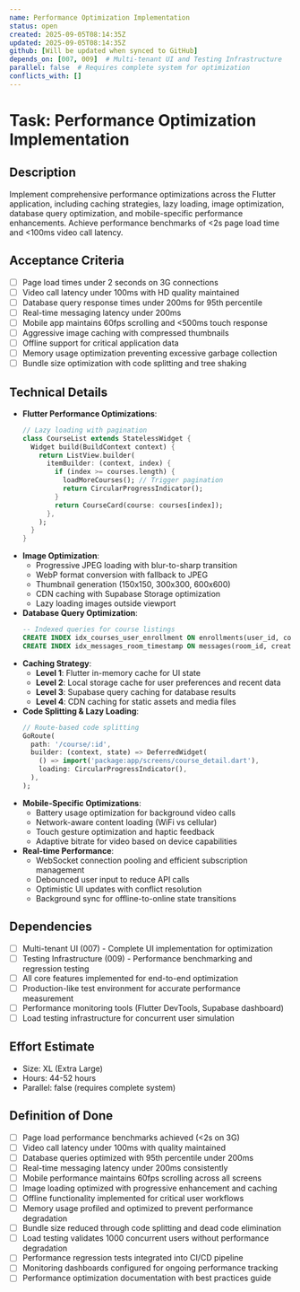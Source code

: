 ```yaml
---
name: Performance Optimization Implementation
status: open
created: 2025-09-05T08:14:35Z
updated: 2025-09-05T08:14:35Z
github: [Will be updated when synced to GitHub]
depends_on: [007, 009]  # Multi-tenant UI and Testing Infrastructure
parallel: false  # Requires complete system for optimization
conflicts_with: []
---
```


# Task: Performance Optimization Implementation

## Description
Implement comprehensive performance optimizations across the Flutter application, including caching strategies, lazy loading, image optimization, database query optimization, and mobile-specific performance enhancements. Achieve performance benchmarks of <2s page load time and <100ms video call latency.

## Acceptance Criteria
- [ ] Page load times under 2 seconds on 3G connections
- [ ] Video call latency under 100ms with HD quality maintained
- [ ] Database query response times under 200ms for 95th percentile
- [ ] Real-time messaging latency under 200ms
- [ ] Mobile app maintains 60fps scrolling and <500ms touch response
- [ ] Aggressive image caching with compressed thumbnails
- [ ] Offline support for critical application data
- [ ] Memory usage optimization preventing excessive garbage collection
- [ ] Bundle size optimization with code splitting and tree shaking

## Technical Details
- **Flutter Performance Optimizations**:
  ```dart
  // Lazy loading with pagination
  class CourseList extends StatelessWidget {
    Widget build(BuildContext context) {
      return ListView.builder(
        itemBuilder: (context, index) {
          if (index >= courses.length) {
            loadMoreCourses(); // Trigger pagination
            return CircularProgressIndicator();
          }
          return CourseCard(course: courses[index]);
        },
      );
    }
  }
  ```
- **Image Optimization**:
  - Progressive JPEG loading with blur-to-sharp transition
  - WebP format conversion with fallback to JPEG
  - Thumbnail generation (150x150, 300x300, 600x600)
  - CDN caching with Supabase Storage optimization
  - Lazy loading images outside viewport
- **Database Query Optimization**:
  ```sql
  -- Indexed queries for course listings
  CREATE INDEX idx_courses_user_enrollment ON enrollments(user_id, course_id, created_at);
  CREATE INDEX idx_messages_room_timestamp ON messages(room_id, created_at DESC);
  ```
- **Caching Strategy**:
  - **Level 1**: Flutter in-memory cache for UI state
  - **Level 2**: Local storage cache for user preferences and recent data
  - **Level 3**: Supabase query caching for database results
  - **Level 4**: CDN caching for static assets and media files
- **Code Splitting & Lazy Loading**:
  ```dart
  // Route-based code splitting
  GoRoute(
    path: '/course/:id',
    builder: (context, state) => DeferredWidget(
      () => import('package:app/screens/course_detail.dart'),
      loading: CircularProgressIndicator(),
    ),
  );
  ```
- **Mobile-Specific Optimizations**:
  - Battery usage optimization for background video calls
  - Network-aware content loading (WiFi vs cellular)
  - Touch gesture optimization and haptic feedback
  - Adaptive bitrate for video based on device capabilities
- **Real-time Performance**:
  - WebSocket connection pooling and efficient subscription management
  - Debounced user input to reduce API calls
  - Optimistic UI updates with conflict resolution
  - Background sync for offline-to-online state transitions

## Dependencies
- [ ] Multi-tenant UI (007) - Complete UI implementation for optimization
- [ ] Testing Infrastructure (009) - Performance benchmarking and regression testing
- [ ] All core features implemented for end-to-end optimization
- [ ] Production-like test environment for accurate performance measurement
- [ ] Performance monitoring tools (Flutter DevTools, Supabase dashboard)
- [ ] Load testing infrastructure for concurrent user simulation

## Effort Estimate
- Size: XL (Extra Large)
- Hours: 44-52 hours
- Parallel: false (requires complete system)

## Definition of Done
- [ ] Page load performance benchmarks achieved (<2s on 3G)
- [ ] Video call latency under 100ms with quality maintained
- [ ] Database queries optimized with 95th percentile under 200ms
- [ ] Real-time messaging latency under 200ms consistently
- [ ] Mobile performance maintains 60fps scrolling across all screens
- [ ] Image loading optimized with progressive enhancement and caching
- [ ] Offline functionality implemented for critical user workflows
- [ ] Memory usage profiled and optimized to prevent performance degradation
- [ ] Bundle size reduced through code splitting and dead code elimination
- [ ] Load testing validates 1000 concurrent users without performance degradation
- [ ] Performance regression tests integrated into CI/CD pipeline
- [ ] Monitoring dashboards configured for ongoing performance tracking
- [ ] Performance optimization documentation with best practices guide